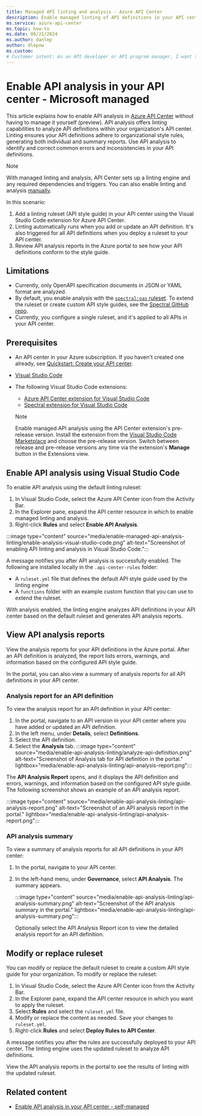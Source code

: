 ```yaml
---
title: Managed API linting and analysis - Azure API Center
description: Enable managed linting of API definitions in your API center to analyze compliance of APIs with the organization's API style guide.
ms.service: azure-api-center
ms.topic: how-to
ms.date: 08/21/2024
ms.author: danlep
author: dlepow
ms.custom: 
# Customer intent: As an API developer or API program manager, I want to analyze the API definitions in my organization's API center for compliance with my organization's API style guide.
---
```


# Enable API analysis in your API center - Microsoft managed

This article explains how to enable API analysis in [Azure API Center](overview.md) without having to manage it yourself (preview). API analysis offers linting capabilities to analyze API definitions within your organization's API center. Linting ensures your API definitions adhere to organizational style rules, generating both individual and summary reports. Use API analysis to identify and correct common errors and inconsistencies in your API definitions.

> [!NOTE]
> With managed linting and analysis, API Center sets up a linting engine and any required dependencies and triggers. You can also enable linting and analysis [manually](enable-api-analysis-linting.md). 

In this scenario:

1. Add a linting ruleset (API style guide) in your API center using the Visual Studio Code extension for Azure API Center.
1. Linting automatically runs when you add or update an API definition. It's also triggered for all API definitions when you deploy a ruleset to your API center.
1. Review API analysis reports in the Azure portal to see how your API definitions conform to the style guide.

## Limitations

* Currently, only OpenAPI specification documents in JSON or YAML format are analyzed.
* By default, you enable analysis with the [`spectral:oas` ruleset](https://docs.stoplight.io/docs/spectral/4dec24461f3af-open-api-rules). To extend the ruleset or create custom API style guides, see the [Spectral GitHub repo](https://github.com/stoplightio/spectral/blob/develop/docs/reference/openapi-rules.md).
* Currently, you configure a single ruleset, and it's applied to all APIs in your API center.

## Prerequisites

* An API center in your Azure subscription. If you haven't created one already, see [Quickstart: Create your API center](set-up-api-center.md).
* [Visual Studio Code](https://code.visualstudio.com/) 

* The following Visual Studio Code extensions:
    * [Azure API Center extension for Visual Studio Code](https://marketplace.visualstudio.com/items?itemName=apidev.azure-api-center)
    * [Spectral extension for Visual Studio Code](https://marketplace.visualstudio.com/items?itemName=stoplight.spectral)

    > [!NOTE]
    > Enable managed API analysis using the API Center extension's pre-release version. Install the extension from the [Visual Studio Code Marketplace](https://marketplace.visualstudio.com/items?itemName=apidev.azure-api-center&ssr=false#overview) and choose the pre-release version. Switch between release and pre-release versions any time via the extension's **Manage** button in the Extensions view.
    
## Enable API analysis using Visual Studio Code

To enable API analysis using the default linting ruleset:

1. In Visual Studio Code, select the Azure API Center icon from the Activity Bar.
1. In the Explorer pane, expand the API center resource in which to enable managed linting and analysis.
1. Right-click **Rules** and select **Enable API Analysis**.

:::image type="content" source="media/enable-managed-api-analysis-linting/enable-analysis-visual-studio-code.png" alt-text="Screenshot of enabling API linting and analysis in Visual Studio Code.":::

A message notifies you after API analysis is successfully enabled. The following are installed locally in the `.api-center-rules` folder:
 
* A `ruleset.yml` file that defines the default API style guide used by the linting engine
* A `functions` folder with an example custom function that you can use to extend the ruleset. 

With analysis enabled, the linting engine analyzes API definitions in your API center based on the default ruleset and generates API analysis reports.

## View API analysis reports

View the analysis reports for your API definitions in the Azure portal. After an API definition is analyzed, the report lists errors, warnings, and information based on the configured API style guide. 

In the portal, you can also view a summary of analysis reports for all API definitions in your API center.

### Analysis report for an API definition

To view the analysis report for an API definition in your API center:

1. In the portal, navigate to an API version in your API center where you have added or updated an API definition.
1. In the left menu, under **Details**, select **Definitions**.
1. Select the API definition.
1. Select the **Analysis** tab.
    :::image type="content" source="media/enable-api-analysis-linting/analyze-api-definition.png" alt-text="Screenshot of Analysis tab for API definition in the portal." lightbox="media/enable-api-analysis-linting/api-analysis-report.png":::

The **API Analysis Report** opens, and it displays the API definition and errors, warnings, and information based on the configured API style guide. The following screenshot shows an example of an API analysis report.

:::image type="content" source="media/enable-api-analysis-linting/api-analysis-report.png" alt-text="Screenshot of an API analysis report in the portal." lightbox="media/enable-api-analysis-linting/api-analysis-report.png":::

### API analysis summary

To view a summary of analysis reports for all API definitions in your API center:

1. In the portal, navigate to your API center.
1. In the left-hand menu, under **Governance**, select **API Analysis**. The summary appears.

    :::image type="content" source="media/enable-api-analysis-linting/api-analysis-summary.png" alt-text="Screenshot of the API analysis summary in the portal." lightbox="media/enable-api-analysis-linting/api-analysis-summary.png":::

    Optionally select the API Analysis Report icon to view the detailed analysis report for an API definition.

## Modify or replace ruleset

You can modify or replace the default ruleset to create a custom API style guide for your organization. To modify or replace the ruleset:

1. In Visual Studio Code, select the Azure API Center icon from the Activity Bar.
1. In the Explorer pane, expand the API center resource in which you want to apply the ruleset.
1. Select **Rules** and select the `ruleset.yml` file.
1. Modify or replace the content as needed. Save your changes to `ruleset.yml`.
1. Right-click **Rules** and select **Deploy Rules to API Center**.

A message notifies you after the rules are successfully deployed to your API center. The linting engine uses the updated ruleset to analyze API definitions.

View the API analysis reports in the portal to see the results of linting with the updated ruleset.

## Related content

* [Enable API analysis in your API center - self-managed](enable-api-analysis-linting.md)
